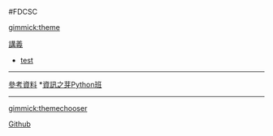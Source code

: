 #FDCSC

<!--
  -- Default theme
  -- (Read: http://dynalon.github.io/mdwiki/#!customizing.md#Theme_chooser)
  -- [gimmick:theme](flatly)
-->

[gimmick:theme](cyborg)

[講義]()

  * [test](https://google.com)
- - - -  

[參考資料]()
  *[資訊之芽Python班](https://tw-csie-sprout.github.io/py2021/#!index.md)
  
- - - -
  

[gimmick:themechooser](選擇主題)

[Github](https://github.com/MorganLee0906/test/)

<!--
[gimmick:Disqus](FDCSC)
-->

